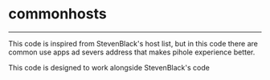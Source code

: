 # commonhosts
---
This code is inspired from StevenBlack's host list, but in this code there are common use apps ad severs address that makes pihole experience better.

This code is designed to work alongside StevenBlack's code
